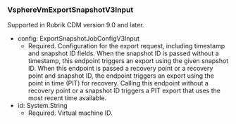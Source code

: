 ### VsphereVmExportSnapshotV3Input
Supported in Rubrik CDM version 9.0 and later.

- config: ExportSnapshotJobConfigV3Input
  - Required. Configuration for the export request, including timestamp and snapshot ID fields. When the snapshot ID is passed without a timestamp, this endpoint triggers an export using the given snapshot ID. When this endpoint is passed a recovery point or a recovery point and snapshot ID, the endpoint triggers an export using the point in time (PIT) for recovery. Calling this endpoint without a recovery point or a snapshot ID triggers a PIT export that uses the most recent time available.
- id: System.String
  - Required. Virtual machine ID.
